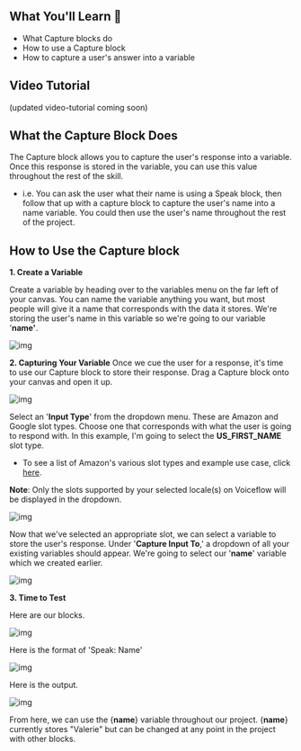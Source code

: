 ## What You'll Learn 🧠

- What Capture blocks do
- How to use a Capture block
- How to capture a user's answer into a variable

## Video Tutorial

(updated video-tutorial coming soon)

## What the Capture Block Does

The Capture block allows you to capture the user's response into a variable. Once this response is stored in the variable, you can use this value throughout the rest of the skill. 

- i.e. You can ask the user what their name is using a Speak block, then follow that up with a capture block to capture the user's name into a name variable. You could then use the user's name throughout the rest of the project.

## How to Use the Capture block

**1. Create a Variable**

Create a variable by heading over to the variables menu on the far left of your canvas. You can name the variable anything you want, but most people will give it a name that corresponds with the data it stores. We're storing the user's name in this variable so we're going to our variable '**name'**.

![img](https://downloads.intercomcdn.com/i/o/109129824/2bcefb6c08de6ed21e34a046/Screen+Shot+2019-03-15+at+11.26.04+AM.png)

**2. Capturing Your Variable** Once we cue the user for a response, it's time to use our Capture block to store their response. Drag a Capture block onto your canvas and open it up.

![img](https://downloads.intercomcdn.com/i/o/109140069/c9c0d0a5502587c486ed702d/Screen+Shot+2019-03-15+at+12.04.44+PM.png)

Select an '**Input Type**' from the dropdown menu. These are Amazon and Google slot types. Choose one that corresponds with what the user is going to respond with. In this example, I'm going to select the **US_FIRST_NAME** slot type. 

- To see a list of Amazon's various slot types and example use case, click [here](https://developer.amazon.com/docs/custom-skills/slot-type-reference.html).

**Note**: Only the slots supported by your selected locale(s) on Voiceflow will be displayed in the dropdown.

![img](https://downloads.intercomcdn.com/i/o/109140223/26cd16a4473dd9484ad0ce16/Screen+Shot+2019-03-15+at+12.04.04+PM.png)

Now that we've selected an appropriate slot, we can select a variable to store the user's response. Under '**Capture Input To**,' a dropdown of all your existing variables should appear. We're going to select our '**name**' variable which we created earlier.

![img](https://downloads.intercomcdn.com/i/o/109149837/823bb68b8464b9978b19894f/Screen+Shot+2019-03-15+at+12.43.36+PM.png)

**3. Time to Test**

Here are our blocks.

![img](https://downloads.intercomcdn.com/i/o/109153034/1c4f18e415c9ca69b6b90a2f/Screen+Shot+2019-03-15+at+12.47.29+PM.png)

Here is the format of 'Speak: Name'

![img](https://downloads.intercomcdn.com/i/o/109153235/ca1af1d4a71b72fa8982f156/Screen+Shot+2019-03-15+at+12.48.09+PM.png)

Here is the output.

![img](https://downloads.intercomcdn.com/i/o/109153308/c1a7f9979490141dd44e69bb/Screen+Shot+2019-03-15+at+12.47.52+PM.png)

From here, we can use the {**name**} variable throughout our project. {**name**} currently stores "Valerie" but can be changed at any point in the project with other blocks. 
